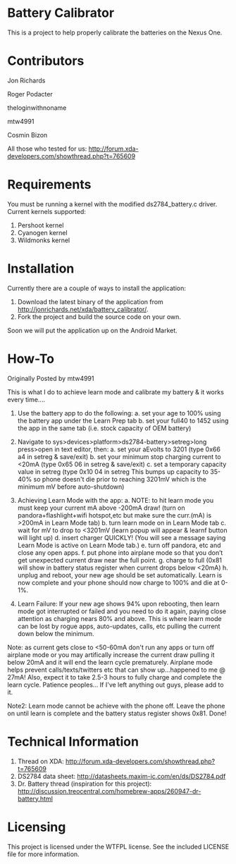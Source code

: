 Battery Calibrator
========
This is a project to help properly calibrate the batteries on the Nexus One.

Contributors
========
Jon Richards

Roger Podacter

theloginwithnoname

mtw4991

Cosmin Bizon

All those who tested for us: http://forum.xda-developers.com/showthread.php?t=765609

Requirements
========
You must be running a kernel with the modified ds2784_battery.c driver.  Current kernels supported:

1.  Pershoot kernel
2.  Cyanogen kernel
3.  Wildmonks kernel

Installation
========
Currently there are a couple of ways to install the application:

1.  Download the latest binary of the application from <a href="http://jonrichards.net/xda/battery_calibrator/">http://jonrichards.net/xda/battery_calibrator/</a>.
2.  Fork the project and build the source code on your own.

Soon we will put the application up on the Android Market.

How-To
========

Originally Posted by mtw4991

This is what I do to achieve learn mode and calibrate my battery & it works every time....

1. Use the battery app to do the following:
a. set your age to 100% using the battery app under the Learn Prep tab
b. set your full40 to 1452 using the app in the same tab (i.e. stock capacity of OEM battery)

2. Navigate to sys>devices>platform>ds2784-battery>setreg>long press>open in text editor, then:
a. set your aEvolts to 3201 (type 0x66 a4 in setreg & save/exit)
b. set your minimum stop charging current to <20mA (type 0x65 06 in setreg & save/exit)
c. set a temporary capacity value in setreg (type 0x10 04 in setreg This bumps up capacity to 35-40% so phone doesn't die prior to reaching 3201mV which is the minimum mV before auto-shutdown)

3. Achieving Learn Mode with the app:
a. NOTE: to hit learn mode you must keep your current mA above -200mA draw! (turn on pandora+flashlight+wifi hotspot,etc but make sure the curr.(mA) is >200mA in Learn Mode tab)
b. turn learn mode on in Learn Mode tab
c. wait for mV to drop to <3201mV (learn popup will appear & learnf button will light up)
d. insert charger QUICKLY! (You will see a message saying Learn Mode is active on Learn Mode tab.)
e. turn off pandora, etc and close any open apps.
f. put phone into airplane mode so that you don’t get unexpected current draw near the full point.
g. charge to full (0x81 will show in battery status register when current drops below <20mA)
h. unplug and reboot, your new age should be set automatically. Learn is now complete and your phone should now charge to 100% and die at 0-1%.

4. Learn Failure:
If your new age shows 94% upon rebooting, then learn mode got interrupted or failed and you need to do it again, paying close attention as charging nears 80% and above. This is where learn mode can be lost by rogue apps, auto-updates, calls, etc pulling the current down below the minimum.

Note: as current gets close to <50-60mA don't run any apps or turn off airplane mode or you may artifically increase the current draw pulling it below 20mA and it will end the learn cycle prematurely. Airplane mode helps prevent calls/texts/twitters etc that can show up...happened to me @ 27mA! Also, expect it to take 2.5-3 hours to fully charge and complete the learn cycle. Patience peoples...
If I've left anything out guys, please add to it.

Note2: Learn mode cannot be achieve with the phone off. Leave the phone on until learn is complete and the battery status register shows 0x81. Done!

Technical Information
========

1.  Thread on XDA:  http://forum.xda-developers.com/showthread.php?t=765609
2.  DS2784 data sheet:  http://datasheets.maxim-ic.com/en/ds/DS2784.pdf
3.  Dr. Battery thread (inspiration for this project):  http://discussion.treocentral.com/homebrew-apps/260947-dr-battery.html

Licensing
========
This project is licensed under the WTFPL license.  See the included LICENSE file for more information.